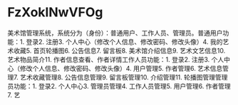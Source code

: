 # FzXoklNwVFOg
美术馆管理系统，系统分为（身份）：普通用户、工作人员、管理员。普通用户功能：1. 登录2. 注册3. 个人中心（修改个人信息、修改密码、修改头像）4. 我的艺术收藏5. 首页轮播图6. 公告信息7. 留言板8. 美术馆介绍信息9. 艺术文艺信息10. 艺术物品简介11. 作者信息查看、作者详情工作人员功能：1. 登录2. 注册3. 个人中心（修改个人信息、修改密码、修改头像）4. 用户管理5. 作者管理6. 艺术信息管理7. 艺术收藏管理8. 公告信息管理9. 留言板管理10. 介绍管理11. 轮播图管理管理员功能：1. 登录2. 个人中心3. 管理员管理4. 工作人员管理5. 用户管理6. 作者管理7. 艺
